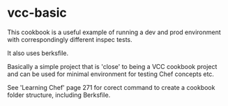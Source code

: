 # vcc-basic

This cookbook is a useful example of running a dev 
and prod environment with correspondingly different inspec tests.

It also uses berksfile.

Basically a simple project that is 'close' to being a VCC cookbook project and can be used for minimal
environment for testing Chef concepts etc.

See 'Learning Chef' page 271 for corect command to create a cookbook folder structure, including Berksfile.

